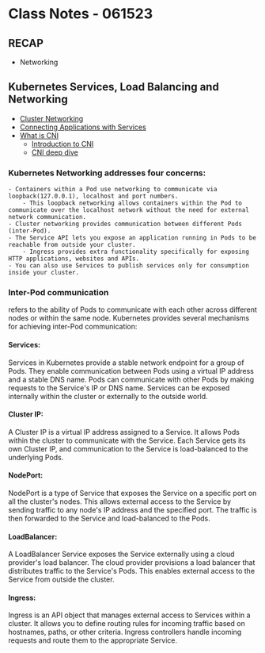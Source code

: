 # Class Notes - 061523

## RECAP 
- Networking 

## Kubernetes Services, Load Balancing and Networking
- [Cluster Networking](https://kubernetes.io/docs/concepts/cluster-administration/networking/)
- [Connecting Applications with Services](https://kubernetes.io/docs/tutorials/services/connect-applications-service/)
- [What is CNI](https://github.com/containernetworking/cni)
    - [Introduction to CNI](https://www.youtube.com/watch?v=YjjrQiJOyME)
    - [CNI deep dive](https://www.youtube.com/watch?v=zChkx-AB5Xc)

### Kubernetes Networking addresses four concerns:
    - Containers within a Pod use networking to communicate via loopback(127.0.0.1), localhost and port numbers.
        - This loopback networking allows containers within the Pod to communicate over the localhost network without the need for external network communication.
    - Cluster networking provides communication between different Pods (inter-Pod). 
    - The Service API lets you expose an application running in Pods to be reachable from outside your cluster.
        - Ingress provides extra functionality specifically for exposing HTTP applications, websites and APIs.
    - You can also use Services to publish services only for consumption inside your cluster.

### Inter-Pod communication
refers to the ability of Pods to communicate with each other across different nodes or within the same node. Kubernetes provides several mechanisms for achieving inter-Pod communication:

#### Services:
Services in Kubernetes provide a stable network endpoint for a group of Pods. They enable communication between Pods using a virtual IP address and a stable DNS name. Pods can communicate with other Pods by making requests to the Service's IP or DNS name. Services can be exposed internally within the cluster or externally to the outside world.

#### Cluster IP: 
A Cluster IP is a virtual IP address assigned to a Service. It allows Pods within the cluster to communicate with the Service. Each Service gets its own Cluster IP, and communication to the Service is load-balanced to the underlying Pods.

#### NodePort: 
NodePort is a type of Service that exposes the Service on a specific port on all the cluster's nodes. This allows external access to the Service by sending traffic to any node's IP address and the specified port. The traffic is then forwarded to the Service and load-balanced to the Pods.

#### LoadBalancer: 
A LoadBalancer Service exposes the Service externally using a cloud provider's load balancer. The cloud provider provisions a load balancer that distributes traffic to the Service's Pods. This enables external access to the Service from outside the cluster.

#### Ingress: 
Ingress is an API object that manages external access to Services within a cluster. It allows you to define routing rules for incoming traffic based on hostnames, paths, or other criteria. Ingress controllers handle incoming requests and route them to the appropriate Service.
